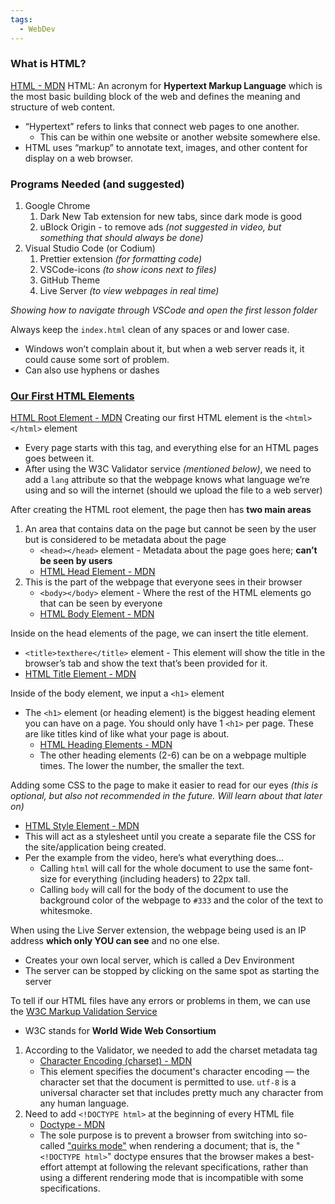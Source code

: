 ```yaml
---
tags:
  - WebDev
---
```

### What is HTML?
[HTML - MDN](https://developer.mozilla.org/en-US/docs/Web/HTML)
HTML: An acronym for **Hypertext Markup Language** which is the most basic building block of the web and defines the meaning and structure of web content.
* “Hypertext” refers to links that connect web pages to one another.
	* This can be within one website or another website somewhere else.
* HTML uses “markup” to annotate text, images, and other content for display on a web browser.
### Programs Needed (and suggested)
1. Google Chrome
	1. Dark New Tab extension for new tabs, since dark mode is good
	2. uBlock Origin - to remove ads *(not suggested in video, but something that should always be done)*
2. Visual Studio Code (or Codium)
	1. Prettier extension *(for formatting code)*
	2. VSCode-icons *(to show icons next to files)*
	3. GitHub Theme
	4. Live Server *(to view webpages in real time)*

*Showing how to navigate through VSCode and open the first lesson folder*

Always keep the `index.html` clean of any spaces or and lower case.
* Windows won’t complain about it, but when a web server reads it, it could cause some sort of problem.
* Can also use hyphens or dashes

### <u>Our First HTML Elements</u>
[HTML Root Element - MDN](https://developer.mozilla.org/en-US/docs/Web/HTML/Element/html)
Creating our first HTML element is the `<html></html>` element
* Every page starts with this tag, and everything else for an HTML pages goes between it.
* After using the W3C Validator service *(mentioned below)*, we need to add a `lang` attribute so that the webpage knows what language we’re using and so will the internet (should we upload the file to a web server)

After creating the HTML root element, the page then has **two main areas**
1. An area that contains data on the page but cannot be seen by the user but is considered to be metadata about the page
	* `<head></head>` element - Metadata about the page goes here; **can’t be seen by users**
	* [HTML Head Element - MDN](https://developer.mozilla.org/en-US/docs/Web/HTML/Element/head)
2. This is the part of the webpage that everyone sees in their browser
	* `<body></body>` element - Where the rest of the HTML elements go that can be seen by everyone
	* [HTML Body Element - MDN](https://developer.mozilla.org/en-US/docs/Web/HTML/Element/body)

Inside on the head elements of the page, we can insert the title element.
* `<title>texthere</title>` element - This element will show the title in the browser’s tab and show the text that’s been provided for it.
* [HTML Title Element - MDN](https://developer.mozilla.org/en-US/docs/Web/HTML/Element/title)

Inside of the body element, we input a `<h1>` element
* The `<h1>` element (or heading element) is the biggest heading element you can have on a page. You should only have 1 `<h1>` per page. These are like titles kind of like what your page is about.
	* [HTML Heading Elements - MDN](https://developer.mozilla.org/en-US/docs/Web/HTML/Element/Heading_Elements)
	* The other heading elements (2-6) can be on a webpage multiple times. The lower the number, the smaller the text.

Adding some CSS to the page to make it easier to read for our eyes *(this is optional, but also not recommended in the future. Will learn about that later on)*
* [HTML Style Element - MDN](https://developer.mozilla.org/en-US/docs/Web/HTML/Element/style)
* This will act as a stylesheet until you create a separate file the CSS for the site/application being created.
* Per the example from the video, here’s what everything does…
	* Calling `html` will call for the whole document to use the same font-size for everything (including headers) to 22px tall.
	* Calling `body` will call for the body of the document to use the background color of the webpage to `#333` and the color of the text to whitesmoke.

When using the Live Server extension, the webpage being used is an IP address **which only YOU can see** and no one else.
* Creates your own local server, which is called a Dev Environment
* The server can be stopped by clicking on the same spot as starting the server

To tell if our HTML files have any errors or problems in them, we can use the [W3C Markup Validation Service](https://validator.w3.org/)
* W3C stands for **World Wide Web Consortium**
1. According to the Validator, we needed to add the charset metadata tag
	* [Character Encoding (charset) - MDN](https://developer.mozilla.org/en-US/docs/Learn/HTML/Introduction_to_HTML/The_head_metadata_in_HTML#specifying_your_documents_character_encoding)
	* This element specifies the document's character encoding — the character set that the document is permitted to use. `utf-8` is a universal character set that includes pretty much any character from any human language.
2. Need to add `<!DOCTYPE html>` at the beginning of every HTML file
	* [Doctype - MDN](https://developer.mozilla.org/en-US/docs/Glossary/Doctype)
	* The sole purpose is to prevent a browser from switching into so-called ["quirks mode"](https://developer.mozilla.org/en-US/docs/Web/HTML/Quirks_Mode_and_Standards_Mode) when rendering a document; that is, the "`<!DOCTYPE html>`" doctype ensures that the browser makes a best-effort attempt at following the relevant specifications, rather than using a different rendering mode that is incompatible with some specifications.